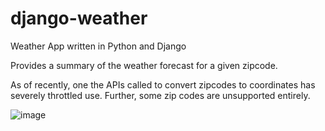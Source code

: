 # django-weather
Weather App written in Python and Django

Provides a summary of the weather forecast for a given zipcode. 

As of recently, one the APIs called to convert zipcodes to coordinates has severely throttled use.
Further, some zip codes are unsupported entirely.

![image](https://github.com/mkenney90/django-weather/assets/54040993/5e5d8aee-d986-4212-8b87-a8cacb4421dc)
